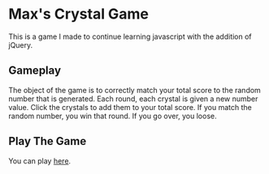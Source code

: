 # Max's Crystal Game 

This is a game I made to continue learning javascript with the addition of jQuery.

## Gameplay
The object of the game is to correctly match your total score to the random number that is generated. Each round, each crystal is given a new number value. Click the crystals to add them to your total score. If you match the random number, you win that round. If you go over, you loose.

## Play The Game

You can play [here](https://max-magura.github.io/unit-4-game/).